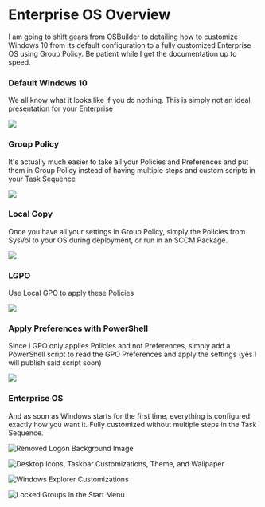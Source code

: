 # Enterprise OS Overview

I am going to shift gears from OSBuilder to detailing how to customize Windows 10 from its default configuration to a fully customized Enterprise OS using Group Policy.  Be patient while I get the documentation up to speed.

### Default Windows 10

We all know what it looks like if you do nothing.  This is simply not an ideal presentation for your Enterprise

![](../.gitbook/assets/2018-08-14_13-44-42.png)

### Group Policy

It's actually much easier to take all your Policies and Preferences and put them in Group Policy instead of having multiple steps and custom scripts in your Task Sequence

![](../.gitbook/assets/2018-08-16_15-05-07.png)

### Local Copy

Once you have all your settings in Group Policy, simply the Policies from SysVol to your OS during deployment, or run in an SCCM Package.

![](../.gitbook/assets/2018-08-16_14-54-05.png)

### LGPO

Use Local GPO to apply these Policies

![](../.gitbook/assets/2018-08-16_15-11-54.png)

### Apply Preferences with PowerShell

Since LGPO only applies Policies and not Preferences, simply add a PowerShell script to read the GPO Preferences and apply the settings \(yes I will publish said script soon\)

![](../.gitbook/assets/2018-08-16_15-15-18.png)

### Enterprise OS

And as soon as Windows starts for the first time, everything is configured exactly how you want it.  Fully customized without multiple steps in the Task Sequence.

![Removed Logon Background Image](../.gitbook/assets/2018-08-16_15-17-48.png)

![Desktop Icons, Taskbar Customizations, Theme, and Wallpaper](../.gitbook/assets/2018-08-16_15-19-06.png)

![Windows Explorer Customizations](../.gitbook/assets/2018-08-16_15-19-15.png)

![Locked Groups in the Start Menu](../.gitbook/assets/2018-08-16_15-22-12.png)



